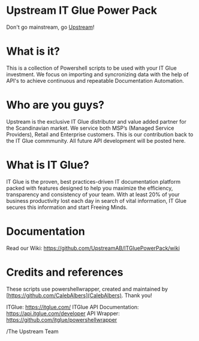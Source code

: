 # Upstream IT Glue Power Pack  
Don't go mainstream, go [Upstream](https://en.upstream.se)!
  
# What is it?
This is a collection of Powershell scripts to be used with your IT Glue investment. We focus on importing and syncronizing data with the help of API's to achieve continuous and repeatable Documentation Automation.

# Who are you guys?
Upstream is the exclusive IT Glue distributor and value added partner for the Scandinavian market. We service both MSP’s (Managed Service Providers), Retail and Enterprise customers. This is our contribution back to the IT Glue commmunity. All future API development will be posted here.

# What is IT Glue?
IT Glue is the proven, best practices-driven IT documentation platform packed with features designed to help you maximize the efficiency, transparency and consistency of your team. With at least 20% of your business productivity lost each day in search of vital information, IT Glue secures this information and start Freeing Minds.

# Documentation
Read our Wiki: https://github.com/UpstreamAB/ITGluePowerPack/wiki

# Credits and references
These scripts use powershellwrapper, created and maintained by [https://github.com/CalebAlbers](CalebAlbers). Thank you!

ITGlue: https://itglue.com/ 
ITGlue API Documentation: https://api.itglue.com/developer
API Wrapper: https://github.com/itglue/powershellwrapper

/The Upstream Team


